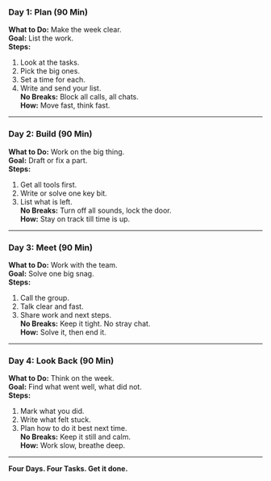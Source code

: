 ### **Day 1: Plan (90 Min)**  
**What to Do:** Make the week clear.  
**Goal:** List the work.  
**Steps:**  
1. Look at the tasks.  
2. Pick the big ones.  
3. Set a time for each.  
4. Write and send your list.  
**No Breaks:** Block all calls, all chats.  
**How:** Move fast, think fast.  

---

### **Day 2: Build (90 Min)**  
**What to Do:** Work on the big thing.  
**Goal:** Draft or fix a part.  
**Steps:**  
1. Get all tools first.  
2. Write or solve one key bit.  
3. List what is left.  
**No Breaks:** Turn off all sounds, lock the door.  
**How:** Stay on track till time is up.  

---

### **Day 3: Meet (90 Min)**  
**What to Do:** Work with the team.  
**Goal:** Solve one big snag.  
**Steps:**  
1. Call the group.  
2. Talk clear and fast.  
3. Share work and next steps.  
**No Breaks:** Keep it tight. No stray chat.  
**How:** Solve it, then end it.  

---

### **Day 4: Look Back (90 Min)**  
**What to Do:** Think on the week.  
**Goal:** Find what went well, what did not.  
**Steps:**  
1. Mark what you did.  
2. Write what felt stuck.  
3. Plan how to do it best next time.  
**No Breaks:** Keep it still and calm.  
**How:** Work slow, breathe deep.  

---

**Four Days. Four Tasks. Get it done.**